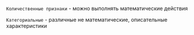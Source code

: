 `Количественные признаки` - можно выполнять математические действия

`Категориальные` - различные не математические, описательные характеристики


